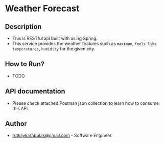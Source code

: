 # Weather Forecast

## Description

* This is RESTful api built with using Spring.
* This service provides the weather features such as `maximum`, `feels like temperatures`, `humidity` for the given city.

## How to Run?

* TODO

## API documentation

* Please check attached Postman json collection to learn how to consume this API.

## Author

* rutkaykarabulak@gmail.com - Software Engineer.
